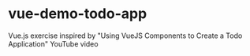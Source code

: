 # vue-demo-todo-app
Vue.js exercise inspired by "Using VueJS Components to Create a Todo Application" YouTube video
